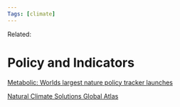 ```yaml
---
Tags: [climate]
---
```

Related: 
# Policy and Indicators

[Metabolic: Worlds largest nature policy tracker launches](https://www.metabolic.nl/news/worlds-largest-nature-policy-tracker-launches-at-cop26/?utm_source=linkedin.com%09&utm_medium=referral&utm_content=link&utm_campaign=cop26%20news)

[Natural Climate Solutions Global Atlas](https://nature4climate.org/n4c-mapper/)